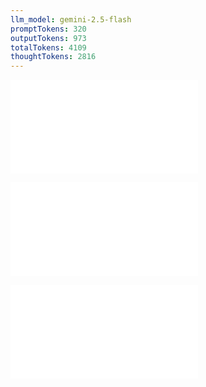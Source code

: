 ```yaml
---
llm_model: gemini-2.5-flash
promptTokens: 320
outputTokens: 973
totalTokens: 4109
thoughtTokens: 2816
---
```


![@](steps/Prompt.2996d249.md)

![@](steps/_.6f6cdff5.md)

![@](steps/response.53921fb0.md)